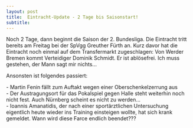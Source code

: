 ```yaml
---
layout: post
title:  Eintracht-Update - 2 Tage bis Saisonstart!
subtitle:  
---
```


Noch 2 Tage, dann beginnt die Saison der 2. Bundesliga. Die Eintracht tritt bereits am Freitag bei der SpVgg Greuther Fürth an. Kurz davor hat die Eintracht noch einmal auf dem Transfermarkt zugeschlagen: Von Werder Bremen kommt Verteidiger Dominik Schmidt. Er ist ablösefrei. Ich muss gestehen, der Mann sagt mir nichts...

Ansonsten ist folgendes passiert:

\- Martin Fenin fällt zum Auftakt wegen einer Oberschenkelzerrung aus  
\- Der Austragungsort für das Pokalspiel gegen Halle steht weiterhin noch nicht fest. Auch Nürnberg scheint es nicht zu werden...  
\- Ioannis Amanatidis, der nach einer sportärztlichen Untersuchung eigentlich heute wieder ins Training einsteigen wollte, hat sich krank gemeldet. Wann wird diese Farce endlich beendet???

